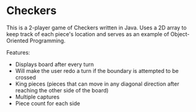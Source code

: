 # Checkers
This is a 2-player game of Checkers written in Java.
Uses a 2D array to keep track of each piece's location and serves as an example of Object-Oriented Programming.

Features:
- Displays board after every turn
- Will make the user redo a turn if the boundary is attempted to be crossed
- King pieces (pieces that can move in any diagonal direction after reaching the other side of the board)
- Multiple captures 
- Piece count for each side
